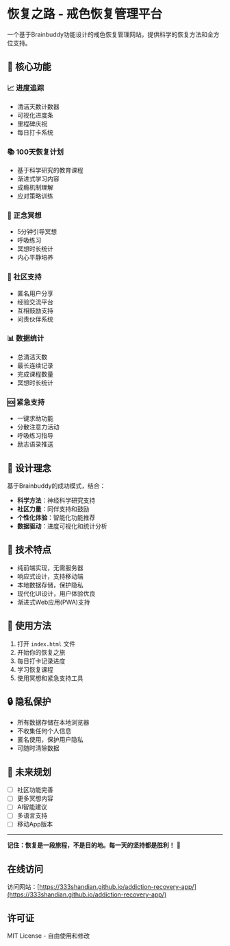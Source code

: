 # 恢复之路 - 戒色恢复管理平台

一个基于Brainbuddy功能设计的戒色恢复管理网站，提供科学的恢复方法和全方位支持。

## 🌟 核心功能

### 📈 进度追踪
- 清洁天数计数器
- 可视化进度条
- 里程碑庆祝
- 每日打卡系统

### 📚 100天恢复计划
- 基于科学研究的教育课程
- 渐进式学习内容
- 成瘾机制理解
- 应对策略训练

### 🧘 正念冥想
- 5分钟引导冥想
- 呼吸练习
- 冥想时长统计
- 内心平静培养

### 👥 社区支持
- 匿名用户分享
- 经验交流平台
- 互相鼓励支持
- 问责伙伴系统

### 📊 数据统计
- 总清洁天数
- 最长连续记录
- 完成课程数量
- 冥想时长统计

### 🆘 紧急支持
- 一键求助功能
- 分散注意力活动
- 呼吸练习指导
- 励志语录推送

## 🎯 设计理念

基于Brainbuddy的成功模式，结合：
- **科学方法**：神经科学研究支持
- **社区力量**：同伴支持和鼓励
- **个性化体验**：智能化功能推荐
- **数据驱动**：进度可视化和统计分析

## 🚀 技术特点

- 纯前端实现，无需服务器
- 响应式设计，支持移动端
- 本地数据存储，保护隐私
- 现代化UI设计，用户体验优良
- 渐进式Web应用(PWA)支持

## 📱 使用方法

1. 打开 `index.html` 文件
2. 开始你的恢复之旅
3. 每日打卡记录进度
4. 学习恢复课程
5. 使用冥想和紧急支持工具

## 🔒 隐私保护

- 所有数据存储在本地浏览器
- 不收集任何个人信息
- 匿名使用，保护用户隐私
- 可随时清除数据

## 🌈 未来规划

- [ ] 社区功能完善
- [ ] 更多冥想内容
- [ ] AI智能建议
- [ ] 多语言支持
- [ ] 移动App版本

---

**记住：恢复是一段旅程，不是目的地。每一天的坚持都是胜利！** 💪

## 在线访问

访问网站：[https://333shandian.github.io/addiction-recovery-app/](https://333shandian.github.io/addiction-recovery-app/)

## 许可证

MIT License - 自由使用和修改